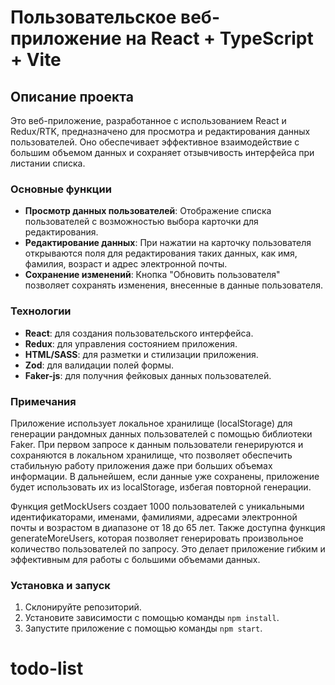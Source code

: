 # Пользовательское веб-приложение на React + TypeScript + Vite

## Описание проекта

Это веб-приложение, разработанное с использованием React и Redux/RTK, предназначено для просмотра и редактирования данных пользователей. Оно обеспечивает эффективное взаимодействие с большим объемом данных и сохраняет отзывчивость интерфейса при листании списка.

### Основные функции

- **Просмотр данных пользователей**: Отображение списка пользователей с возможностью выбора карточки для редактирования.
- **Редактирование данных**: При нажатии на карточку пользователя открываются поля для редактирования таких данных, как имя, фамилия, возраст и адрес электронной почты.
- **Сохранение изменений**: Кнопка "Обновить пользователя" позволяет сохранять изменения, внесенные в данные пользователя.

### Технологии

- **React**: для создания пользовательского интерфейса.
- **Redux**: для управления состоянием приложения.
- **HTML/SASS**: для разметки и стилизации приложения.
- **Zod**: для валидации полей формы.
- **Faker-js**: для получния фейковых данных пользователей.

### Примечания

Приложение использует локальное хранилище (localStorage) для генерации рандомных данных пользователей с помощью библиотеки Faker. При первом запросе к данным пользователи генерируются и сохраняются в локальном хранилище, что позволяет обеспечить стабильную работу приложения даже при больших объемах информации. В дальнейшем, если данные уже сохранены, приложение будет использовать их из localStorage, избегая повторной генерации.

Функция getMockUsers создает 1000 пользователей с уникальными идентификаторами, именами, фамилиями, адресами электронной почты и возрастом в диапазоне от 18 до 65 лет. Также доступна функция generateMoreUsers, которая позволяет генерировать произвольное количество пользователей по запросу. Это делает приложение гибким и эффективным для работы с большими объемами данных.

### Установка и запуск

1. Склонируйте репозиторий.
2. Установите зависимости с помощью команды `npm install`.
3. Запустите приложение с помощью команды `npm start`.
# todo-list
